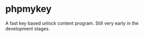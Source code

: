 phpmykey
========

A fast key based unlock content program. Still very early in the development stages.
